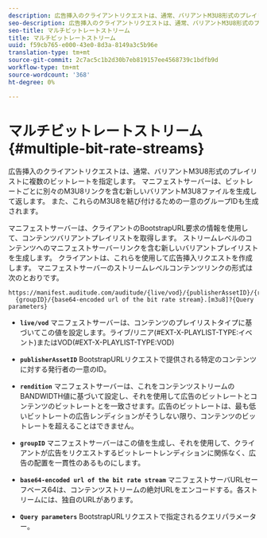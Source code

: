 ```yaml
---
description: 広告挿入のクライアントリクエストは、通常、バリアントM3U8形式のプレイリストに複数のビットレートを指定します。 マニフェストサーバーは、ビットレートごとに別々のM3U8リンクを含む新しいバリアントM3U8ファイルを生成して返します。 また、これらのM3U8を結び付けるための一意のグループIDも生成されます。
seo-description: 広告挿入のクライアントリクエストは、通常、バリアントM3U8形式のプレイリストに複数のビットレートを指定します。 マニフェストサーバーは、ビットレートごとに別々のM3U8リンクを含む新しいバリアントM3U8ファイルを生成して返します。 また、これらのM3U8を結び付けるための一意のグループIDも生成されます。
seo-title: マルチビットレートストリーム
title: マルチビットレートストリーム
uuid: f59cb765-e000-43e0-8d3a-8149a3c5b96e
translation-type: tm+mt
source-git-commit: 2c7ac5c1b2d30b7eb819157ee4568739c1bdfb9d
workflow-type: tm+mt
source-wordcount: '368'
ht-degree: 0%

---
```



# マルチビットレートストリーム{#multiple-bit-rate-streams}

広告挿入のクライアントリクエストは、通常、バリアントM3U8形式のプレイリストに複数のビットレートを指定します。 マニフェストサーバーは、ビットレートごとに別々のM3U8リンクを含む新しいバリアントM3U8ファイルを生成して返します。 また、これらのM3U8を結び付けるための一意のグループIDも生成されます。

マニフェストサーバーは、クライアントのBootstrapURL要求の情報を使用して、コンテンツバリアントプレイリストを取得します。 ストリームレベルのコンテンツへのマニフェストサーバーリンクを含む新しいバリアントプレイリストを生成します。 クライアントは、これらを使用して広告挿入リクエストを作成します。 マニフェストサーバーのストリームレベルコンテンツリンクの形式は次のとおりです。

```
https://manifest.auditude.com/auditude/{live/vod}/{publisherAssetID}/{rendition}/
  {groupID}/{base64-encoded url of the bit rate stream}.[m3u8]?{Query parameters}
```

* **`live/vod`** マニフェストサーバーは、コンテンツのプレイリストタイプに基づいてこの値を設定します。ライブ/リニア(#EXT-X-PLAYLIST-TYPE:イベント)またはVOD(#EXT-X-PLAYLIST-TYPE:VOD)

* **`publisherAssetID`** BootstrapURLリクエストで提供される特定のコンテンツに対する発行者の一意のID。

* **`rendition`** マニフェストサーバーは、これをコンテンツストリームのBANDWIDTH値に基づいて設定し、それを使用して広告のビットレートとコンテンツのビットレートとを一致させます。広告のビットレートは、最も低いビットレートの広告レンディションがそうしない限り、コンテンツのビットレートを超えることはできません。

* **`groupID`** マニフェストサーバーはこの値を生成し、それを使用して、クライアントが広告をリクエストするビットレートレンディションに関係なく、広告の配置を一貫性のあるものにします。

* **`base64-encoded url of the bit rate stream`** マニフェストサーバURLセーフベース64は、コンテンツストリームの絶対URLをエンコードする。各ストリームには、独自のURLがあります。

* **`Query parameters`** BootstrapURLリクエストで指定されるクエリパラメーター。


